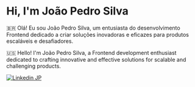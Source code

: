 <h1 align="left">Hi, I'm João Pedro Silva</h1>


<p> 🇧🇷 Olá! Eu sou João Pedro Silva, um entusiasta do desenvolvimento Frontend dedicado a criar soluções inovadoras e eficazes para produtos escaláveis e desafiadores.</p>
<p> 🇺🇸 Hello! I'm João Pedro Silva, a Frontend development enthusiast dedicated to crafting innovative and effective solutions for scalable and challenging products.</p>

<a href="https://www.linkedin.com/in/joao-pedro-silva-s/" target="_blank">
  <img align="center" src="https://img.shields.io/badge/-João Pedro Silva-blue?style=flat-square&logo=Linkedin&logoColor=white" alt="Linkedin JP"/>
</a> 

